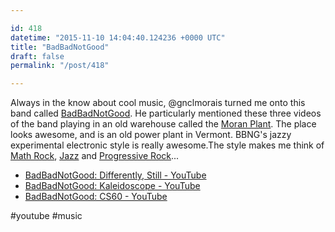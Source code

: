 ```yaml
---

id: 418
datetime: "2015-11-10 14:04:40.124236 +0000 UTC"
title: "BadBadNotGood"
draft: false
permalink: "/post/418"

---
```


Always in the know about cool music, @gnclmorais turned me onto this band called [BadBadNotGood](https://en.wikipedia.org/wiki/BadBadNotGood). He particularly mentioned these three videos of the band playing in an old warehouse called the [Moran Plant](https://en.wikipedia.org/wiki/Moran_Municipal_Generation_Station). The place looks awesome, and is an old power plant in Vermont. BBNG's jazzy experimental electronic style is really awesome.The style makes me think of [Math Rock](https://en.wikipedia.org/wiki/Math_rock), [Jazz](https://en.wikipedia.org/wiki/Jazz) and [Progressive Rock](https://en.wikipedia.org/wiki/Progressive_rock)...

 - [BadBadNotGood: Differently, Still - YouTube](https://www.youtube.com/watch?v=gPFsH3b2E3E&feature=youtu.be)
 - [BadBadNotGood: Kaleidoscope - YouTube](https://www.youtube.com/watch?v=1bGhAsdXc6M&feature=youtu.be)
 - [BadBadNotGood: CS60 - YouTube](https://www.youtube.com/watch?v=YcwkS9_Vnhg&feature=youtu.be)

#youtube #music
